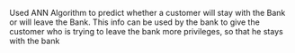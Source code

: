 Used ANN Algorithm to predict whether a customer will stay with the Bank or will leave the Bank.
 This info can be used by the bank to give the customer who is trying to leave the bank more privileges, so that he stays with the bank

